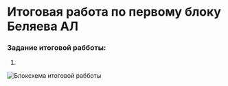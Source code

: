 # Итоговая работа по первому блоку Беляева АЛ
### Задание итоговой рабботы:
1. 

![Блоксхема итоговой рабботы](https://downloader.disk.yandex.ru/preview/ce9fc46c22ae477a7c6ba713311014c16b66e110386016112595eae92a18ed0f/631612c1/LHxuJ6JZ6VAJSQIKvzbsv-Mt20vIKADGjXcFSHIs7cKtmD15JWVdRtJ1U-ttATFbDadWWGYKhiFm-FTh3qTSWw%3D%3D?uid=0&filename=Untitled%20Diagram-%D0%A1%D1%82%D1%80%D0%B0%D0%BD%D0%B8%D1%86%D0%B0%2011%20%282%29.jpg&disposition=inline&hash=&limit=0&content_type=image%2Fjpeg&owner_uid=0&tknv=v2&size=2048x2048)

